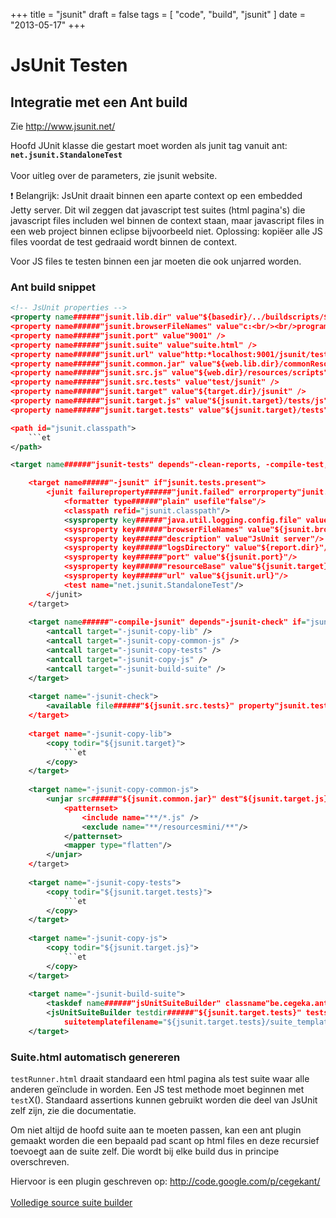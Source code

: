 +++
title = "jsunit"
draft = false
tags = [
    "code",
    "build",
    "jsunit"
]
date = "2013-05-17"
+++
# JsUnit Testen 

## Integratie met een Ant build 

Zie http://www.jsunit.net/

Hoofd JUnit klasse die gestart moet worden als junit tag vanuit ant: **`net.jsunit.StandaloneTest`**<br/><br/>
Voor uitleg over de parameters, zie jsunit website. 

:exclamation: Belangrijk: JsUnit draait binnen een aparte context op een embedded Jetty server. Dit wil zeggen dat javascript test suites (html pagina's) die javascript files includen wel binnen de context staan, maar javascript files in een web project binnen eclipse bijvoorbeeld niet. Oplossing: kopiëer alle JS files voordat de test gedraaid wordt binnen de context. 

Voor JS files te testen binnen een jar moeten die ook unjarred worden. 

### Ant build snippet 


```xml
<!-- JsUnit properties -->
<property name######"jsunit.lib.dir" value"${basedir}/../buildscripts/${lib.dir}/jsunit" />
<property name######"jsunit.browserFileNames" value"c:<br/><br/>program files<br/><br/>internet explorer<br/><br/>iexplore.exe,c:<br/><br/>program files<br/><br/>Mozilla Firefox<br/><br/>firefox.exe" />
<property name######"jsunit.port" value"9001" />
<property name######"jsunit.suite" value"suite.html" />
<property name######"jsunit.url" value"http:*localhost:9001/jsunit/testRunner.html?testPage######http:*localhost:9001/jsunit/tests/${jsunit.suite}&amp;autoRuntrue" />
<property name######"jsunit.common.jar" value"${web.lib.dir}/commonResources.jar" />
<property name######"jsunit.src.js" value"${web.dir}/resources/scripts" />
<property name######"jsunit.src.tests" value"test/jsunit" />
<property name######"jsunit.target" value"${target.dir}/jsunit" />
<property name######"jsunit.target.js" value"${jsunit.target}/tests/js" />
<property name######"jsunit.target.tests" value"${jsunit.target}/tests" />

<path id="jsunit.classpath">
    ```et
</path>

<target name######"jsunit-tests" depends"-clean-reports, -compile-test, -jsunit, -junit-report"/>

    <target name######"-jsunit" if"jsunit.tests.present">
        <junit failureproperty######"junit.failed" errorproperty"junit.error">
            <formatter type######"plain" usefile"false"/>
            <classpath refid="jsunit.classpath"/>
            <sysproperty key######"java.util.logging.config.file" value"${jsunit.target.tests}/logging.properties"/>
            <sysproperty key######"browserFileNames" value"${jsunit.browserFileNames}"/>
            <sysproperty key######"description" value"JsUnit server"/>
            <sysproperty key######"logsDirectory" value"${report.dir}"/>
            <sysproperty key######"port" value"${jsunit.port}"/>
            <sysproperty key######"resourceBase" value"${jsunit.target}"/>
            <sysproperty key######"url" value"${jsunit.url}"/>
            <test name="net.jsunit.StandaloneTest"/>
        </junit>
    </target>
	
    <target name######"-compile-jsunit" depends"-jsunit-check" if="jsunit.tests.present">
    	<antcall target="-jsunit-copy-lib" />
    	<antcall target="-jsunit-copy-common-js" />
    	<antcall target="-jsunit-copy-tests" />
    	<antcall target="-jsunit-copy-js" />
    	<antcall target="-jsunit-build-suite" />
    </target>
	
    <target name="-jsunit-check">
    	<available file######"${jsunit.src.tests}" property"jsunit.tests.present"/>
    </target>
	
    <target name="-jsunit-copy-lib">
    	<copy todir="${jsunit.target}">
    		```et
    	</copy>
	</target>
	
    <target name="-jsunit-copy-common-js">
    	<unjar src######"${jsunit.common.jar}" dest"${jsunit.target.js}/common">
    		<patternset>
		        <include name="**/*.js" />
    			<exclude name="**/resourcesmini/**"/>
    		</patternset>
    		<mapper type="flatten"/>
		</unjar>
	</target>
	
    <target name="-jsunit-copy-tests">
    	<copy todir="${jsunit.target.tests}">
    		```et
    	</copy>
	</target>
	
    <target name="-jsunit-copy-js">
    	<copy todir="${jsunit.target.js}">
    		```et
    	</copy>
	</target>
	
    <target name="-jsunit-build-suite">
    	<taskdef name######"jsUnitSuiteBuilder" classname"be.cegeka.ant.JsUnitSuiteBuilder" classpath="${jsunit.lib.dir}/java/ant/cegekant.jar" />
    	<jsUnitSuiteBuilder testdir######"${jsunit.target.tests}" testsuitefilename"${jsunit.target.tests}/${jsunit.suite}"
    		suitetemplatefilename="${jsunit.target.tests}/suite_template.html"/>
    </target>
```

### Suite.html automatisch genereren 

`testRunner.html` draait standaard een html pagina als test suite waar alle anderen geïnclude in worden. Een JS test methode moet beginnen met `test`X(). Standaard assertions kunnen gebruikt worden die deel van JsUnit zelf zijn, zie die documentatie. 

Om niet altijd de hoofd suite aan te moeten passen, kan een ant plugin gemaakt worden die een bepaald pad scant op html files en deze recursief toevoegt aan de suite zelf. Die wordt bij elke build dus in principe overschreven. 

Hiervoor is een plugin geschreven op: http://code.google.com/p/cegekant/<br/><br/>
[Volledige source suite builder](http://code.google.com/p/cegekant/source/browse/trunk/src/be/cegeka/ant/JsUnitSuiteBuilder.java)